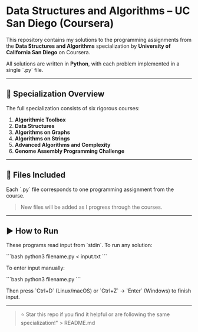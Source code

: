 # Data Structures and Algorithms – UC San Diego (Coursera)

This repository contains my solutions to the programming assignments from the **Data Structures and Algorithms** specialization by **University of California San Diego** on Coursera.

All solutions are written in **Python**, with each problem implemented in a single \`.py\` file.

---

## 📘 Specialization Overview

The full specialization consists of six rigorous courses:

1. **Algorithmic Toolbox**
2. **Data Structures**
3. **Algorithms on Graphs**
4. **Algorithms on Strings**
5. **Advanced Algorithms and Complexity**
6. **Genome Assembly Programming Challenge**

---

## 📁 Files Included

Each \`.py\` file corresponds to one programming assignment from the course.

> New files will be added as I progress through the courses.

---

## ▶️ How to Run

These programs read input from \`stdin\`. To run any solution:

\`\`\`bash
python3 filename.py < input.txt
\`\`\`

To enter input manually:

\`\`\`bash
python3 filename.py
\`\`\`

Then press \`Ctrl+D\` (Linux/macOS) or \`Ctrl+Z\` → \`Enter\` (Windows) to finish input.

---

> ⭐ Star this repo if you find it helpful or are following the same specialization!" > README.md

